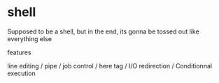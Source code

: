 # shell

Supposed to be a shell, but in the end, its gonna be tossed out like everything else

features

line editing / pipe / job control / here tag / I/O redirection / Conditionnal execution

